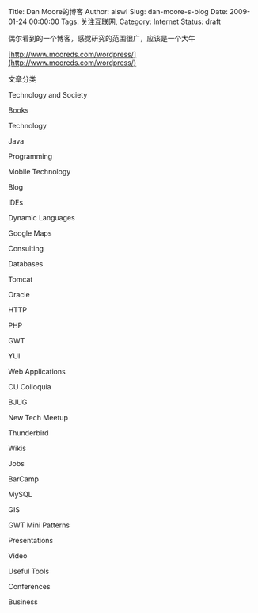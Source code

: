 Title: Dan Moore的博客
Author: alswl
Slug: dan-moore-s-blog
Date: 2009-01-24 00:00:00
Tags: 关注互联网, 
Category: Internet
Status: draft

偶尔看到的一个博客，感觉研究的范围很广，应该是一个大牛

[http://www.mooreds.com/wordpress/](http://www.mooreds.com/wordpress/)

文章分类

Technology and Society

Books

Technology

Java

Programming

Mobile Technology

Blog

IDEs

Dynamic Languages

Google Maps

Consulting

Databases

Tomcat

Oracle

HTTP

PHP

GWT

YUI

Web Applications

CU Colloquia

BJUG

New Tech Meetup

Thunderbird

Wikis

Jobs

BarCamp

MySQL

GIS

GWT Mini Patterns

Presentations

Video

Useful Tools

Conferences

Business

